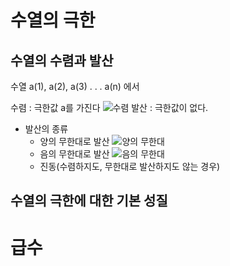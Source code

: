# 수열의 극한

## 수열의 수렴과 발산
수열 a(1), a(2), a(3) . . . a(n) 에서

수렴 : 극한값 a를 가진다
![수렴](/til/Math/미적분1/img/수렴.png)
발산 : 극한값이 없다.

* 발산의 종류
    * 양의 무한대로 발산
    ![양의 무한대](/img/발산-양의무한대.png)
    * 음의 무한대로 발산
    ![음의 무한대](/img/발산-음의무한대.png)
    * 진동(수렴하지도, 무한대로 발산하지도 않는 경우)

## 수열의 극한에 대한 기본 성질

# 급수
